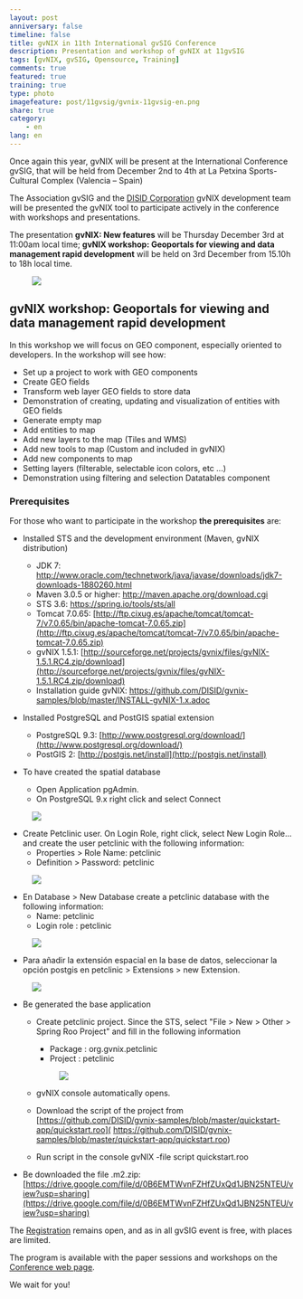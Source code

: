 ```yaml
---
layout: post
anniversary: false
timeline: false
title: gvNIX in 11th International gvSIG Conference
description: Presentation and workshop of gvNIX at 11gvSIG
tags: [gvNIX, gvSIG, Opensource, Training]
comments: true
featured: true
training: true
type: photo
imagefeature: post/11gvsig/gvnix-11gvsig-en.png
share: true
category:
    - en
lang: en
---
```


Once again this year, gvNIX will be present at the International Conference gvSIG,
that will be held from December 2nd to 4th at La Petxina Sports-Cultural Complex (Valencia – Spain)

The Association gvSIG and the [DISID Corporation](http://www.disid.com) gvNIX development team
will be presented the gvNIX tool to participate actively in the conference with workshops and presentations.

The presentation **gvNIX: New features** will be Thursday December 3rd at 11:00am local time;
**gvNIX workshop: Geoportals for viewing and data management rapid development**
will be held on 3rd December from 15.10h to 18h local time.

<div class="row">
<div class="col-md-offset-3 col-md-6 col-xs-12">
<figure>
  <img src="{{ site.url }}/images/post/11gvsig/gvnix-11gvsig-en.png">
</figure>
</div>
</div>

## gvNIX workshop: Geoportals for viewing and data management rapid development

In this workshop we will focus on GEO component, especially oriented to developers.
In the workshop will see how:

* Set up a project to work with GEO components
* Create GEO fields
* Transform web layer GEO fields to store data
* Demonstration of creating, updating and visualization of entities with GEO fields
* Generate empty map
* Add entities to map
* Add new layers to the map (Tiles and WMS)
* Add new tools to map (Custom and included in gvNIX)
* Add new components to map
* Setting layers (filterable, selectable icon colors, etc ...)
* Demonstration using filtering and selection Datatables component

### Prerequisites

For those who want to participate in the workshop **the prerequisites** are:

* Installed STS and the development environment (Maven, gvNIX distribution)
  * JDK 7: <a href="http://www.oracle.com/technetwork/java/javase/downloads/jdk7-downloads-1880260.html">http://www.oracle.com/technetwork/java/javase/downloads/jdk7-downloads-1880260.html</a>
  * Maven 3.0.5 or higher: <a href="http://maven.apache.org/download.cgi">http://maven.apache.org/download.cgi</a>
  * STS 3.6: <a href="https://spring.io/tools/sts/all">https://spring.io/tools/sts/all</a>
  * Tomcat 7.0.65: [http://ftp.cixug.es/apache/tomcat/tomcat-7/v7.0.65/bin/apache-tomcat-7.0.65.zip](http://ftp.cixug.es/apache/tomcat/tomcat-7/v7.0.65/bin/apache-tomcat-7.0.65.zip)
  * gvNIX 1.5.1: [http://sourceforge.net/projects/gvnix/files/gvNIX-1.5.1.RC4.zip/download](http://sourceforge.net/projects/gvnix/files/gvNIX-1.5.1.RC4.zip/download)
  * Installation guide gvNIX: <a href="https://github.com/DISID/gvnix-samples/blob/master/INSTALL-gvNIX-1.x.adoc" target="_blank"> https://github.com/DISID/gvnix-samples/blob/master/INSTALL-gvNIX-1.x.adoc</a>

* Installed PostgreSQL and PostGIS spatial extension
  * PostgreSQL 9.3: [http://www.postgresql.org/download/](http://www.postgresql.org/download/)
  * PostGIS 2: [http://postgis.net/install](http://postgis.net/install)

* To have created the spatial database
  * Open Application pgAdmin.
  * On PostgreSQL 9.x right click and select Connect

<div class="col-md-12">
<figure>
  <img src="{{ site.url }}/images/post/prerequisites/01pgadmin-connect.png">
</figure>
</div>

* Create Petclinic user. On Login Role, right click, select New Login Role... and create the user petclinic with the following information:
  * Properties > Role Name: petclinic
  * Definition > Password: petclinic

<div class="col-md-12">
<figure>
  <img src="{{ site.url }}/images/post/prerequisites/02pgadmin-new-role.png">
</figure>
</div>

* En Database > New Database create a petclinic database with the following information:
  * Name: petclinic
  * Login role : petclinic

<div class="col-md-12">
<figure>
  <img src="{{ site.url }}/images/post/prerequisites/03pgadmin-new-database.png">
</figure>
</div>

* Para añadir la extensión espacial en la base de datos, seleccionar la opción postgis en petclinic > Extensions > new Extension.

<div class="col-md-12">
<figure>
  <img src="{{ site.url }}/images/post/prerequisites/04pgadmin-new-extension.png">
</figure>
</div>

* Be generated the base application
  * Create petclinic project. Since the STS, select "File > New > Other > Spring Roo Project" and fill in the following information
    * Package : org.gvnix.petclinic
    * Project : petclinic

    <div class="col-md-12">
    <figure>
      <img src="{{ site.url }}/images/post/prerequisites/05create-new-project.png">
    </figure>
    </div>

  * gvNIX console automatically opens.
  * Download the script of the project from [https://github.com/DISID/gvnix-samples/blob/master/quickstart-app/quickstart.roo]( https://github.com/DISID/gvnix-samples/blob/master/quickstart-app/quickstart.roo)
  * Run script in the console gvNIX -file script quickstart.roo

* Be downloaded the file .m2.zip: [https://drive.google.com/file/d/0B6EMTWvnFZHfZUxQd1JBN25NTEU/view?usp=sharing](https://drive.google.com/file/d/0B6EMTWvnFZHfZUxQd1JBN25NTEU/view?usp=sharing)

The [Registration](http://www.gvsig.com/en/events/gvsig-conference/11th-gvsig-conference/registration) remains open,
and as in all gvSIG event is free, with places are limited.

The program is available with the paper sessions and workshops on
the [Conference web page](http://www.gvsig.com/en/web/guest/events/gvsig-conference/11th-international-gvsig-conference).

We wait for you!
